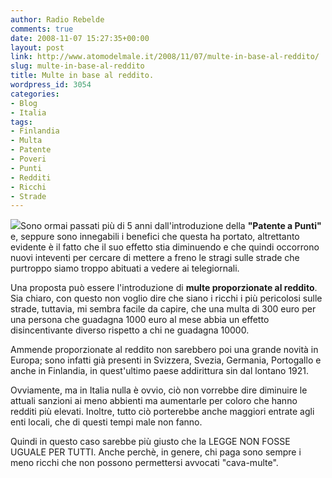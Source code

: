 ```yaml
---
author: Radio Rebelde
comments: true
date: 2008-11-07 15:27:35+00:00
layout: post
link: http://www.atomodelmale.it/2008/11/07/multe-in-base-al-reddito/
slug: multe-in-base-al-reddito
title: Multe in base al reddito.
wordpress_id: 3054
categories:
- Blog
- Italia
tags:
- Finlandia
- Multa
- Patente
- Poveri
- Punti
- Redditi
- Ricchi
- Strade
---
```


![](http://www.atomodelmale.it/wp-content/uploads/2008/11/multa-219x300.jpg)Sono ormai passati più di 5 anni dall'introduzione della **"Patente a Punti"** e, seppure sono innegabili i benefici che questa ha portato, altrettanto evidente è il fatto che il suo effetto stia diminuendo e che quindi occorrono nuovi inteventi per cercare di mettere a freno le stragi sulle strade che purtroppo siamo troppo abituati a vedere ai telegiornali.

Una proposta può essere l'introduzione di **multe proporzionate al reddito**. Sia chiaro, con questo non voglio dire che siano i ricchi i più pericolosi sulle strade, tuttavia, mi sembra facile da capire, che una multa di 300 euro per una persona che guadagna 1000 euro al mese abbia un effetto disincentivante diverso rispetto a chi ne guadagna 10000.

Ammende proporzionate al reddito non sarebbero poi una grande novità in Europa; sono infatti già presenti in Svizzera, Svezia, Germania, Portogallo e anche in Finlandia, in quest'ultimo paese addirittura sin dal lontano 1921.<!-- more -->

Ovviamente, ma in Italia nulla è ovvio, ciò non vorrebbe dire diminuire le attuali sanzioni ai meno abbienti ma aumentarle per coloro che hanno redditi più elevati. Inoltre, tutto ciò porterebbe anche maggiori entrate agli enti locali, che di questi tempi male non fanno.

Quindi in questo caso sarebbe più giusto che la LEGGE NON FOSSE UGUALE PER TUTTI. Anche perchè, in genere, chi paga sono sempre i meno ricchi che non possono permettersi avvocati "cava-multe".
